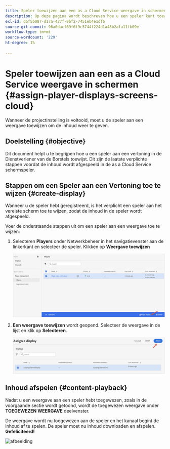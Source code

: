 ```yaml
---
title: Speler toewijzen aan een as a Cloud Service weergave in schermen
description: Op deze pagina wordt beschreven hoe u een speler kunt toewijzen aan een weergave in as a Cloud Service schermen.
exl-id: d5f5b087-d17a-427f-9bf2-7451eb4e1df6
source-git-commit: 96a0dacf69f6f9c5744f224d1a48b2afa11fb09e
workflow-type: tm+mt
source-wordcount: '229'
ht-degree: 1%

---
```


# Speler toewijzen aan een as a Cloud Service weergave in schermen {#assign-player-displays-screens-cloud}

Wanneer de projectinstelling is voltooid, moet u de speler aan een weergave toewijzen om de inhoud weer te geven.

## Doelstelling {#objective}

Dit document helpt u te begrijpen hoe u een speler aan een vertoning in de Dienstverlener van de Borstels toewijst. Dit zijn de laatste verplichte stappen voordat de inhoud wordt afgespeeld in de as a Cloud Service schermspeler.

## Stappen om een Speler aan een Vertoning toe te wijzen {#create-display}

Wanneer u de speler hebt geregistreerd, is het verplicht een speler aan het vereiste scherm toe te wijzen, zodat de inhoud in de speler wordt afgespeeld.

Voer de onderstaande stappen uit om een speler aan een weergave toe te wijzen:

1. Selecteren **Players** onder Netwerkbeheer in het navigatievenster aan de linkerkant en selecteer de speler. Klikken op **Weergave toewijzen**

   ![afbeelding](/help/screens-cloud/assets/player/register-player7.png)

1. **Een weergave toewijzen** wordt geopend. Selecteer de weergave in de lijst en klik op **Selecteren**.

   ![afbeelding](/help/screens-cloud/assets/player/register-player8.png)

## Inhoud afspelen {#content-playback}

Nadat u een weergave aan een speler hebt toegewezen, zoals in de voorgaande sectie wordt getoond, wordt de toegewezen weergave onder **TOEGEWEZEN WEERGAVE** deelvenster.

De weergave wordt nu toegewezen aan de speler en het kanaal begint de inhoud af te spelen. De speler moet nu inhoud downloaden en afspelen. **Gefeliciteerd!**

![afbeelding](/help/screens-cloud/assets/player/output.gif)
